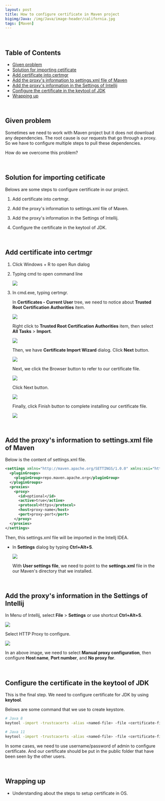 ```yaml
---
layout: post
title: How to configure certificate in Maven project
bigimg/Java: /img/Java/image-header/california.jpg
tags: [Maven]
---
```




<br>

## Table of Contents
- [Given problem](#given-problem)
- [Solution for importing cetificate](#solution-for-importing-certificate)
- [Add certificate into certmgr](#add-certificate-into-certmgr)
- [Add the proxy's information to settings.xml file of Maven](#add-the-proxy's-information-to-settings.xml-file-of-maven)
- [Add the proxy's information in the Settings of Intellij](#add-the-proxy's-information-in-the-Settings-of-intellij)
- [Configure the certificate in the keytool of JDK](#configure-the-certificate-in-the-keytool-of-jdk)
- [Wrapping up](#wrapping-up)


<br>

## Given problem

Sometimes we need to work with Maven project but it does not download any dependencies. The root cause is our requests that go through a proxy. So we have to configure multiple steps to pull these dependencies.

How do we overcome this problem?

<br>


## Solution for importing cetificate

Belows are some steps to configure certificate in our project.
1. Add certificate into certmgr.

2. Add the proxy's information to settings.xml file of Maven.

3. Add the proxy's information in the Settings of Intellij.

4. Configure the certificate in the keytool of JDK.

<br>


## Add certificate into certmgr

1. Click Windows + R to open Run dialog

2. Typing cmd to open command line

    ![](../img/Java/maven/config-proxy/cmd-run-dialog.jpg)

3. In cmd.exe, typing certmgr.

    In **Certificates - Current User** tree, we need to notice about **Trusted Root Certification Authorities** item.

    ![](../img/Java/maven/config-proxy/open-certmgr-dialog.jpg)

    Right click to **Trusted Root Certification Authorities** item, then select **All Tasks** > **Import**.

    ![](../img/Java/maven/config-proxy/select-import-command.jpg)

    Then, we have **Certificate Import Wizard** dialog. Click **Next** button.

    ![](../img/Java/maven/config-proxy/certificate-import-wizard-1.jpg)

    Next, we click the Browser button to refer to our certificate file.

    ![](../img/Java/maven/config-proxy/certificate-import-wizard-2.jpg)

    Click Next button.

    ![](../img/Java/maven/config-proxy/certificate-import-wizard-3.jpg)

    Finally, click Finish button to complete installing our certificate file.
    
    ![](../img/Java/maven/config-proxy/certificate-import-wizard-4.jpg)


<br>

## Add the proxy's information to settings.xml file of Maven

Below is the content of settings.xml file.

```xml
<settings xmlns="http://maven.apache.org/SETTINGS/1.0.0" xmlns:xsi="http://www.w3.org/2001/XMLSchema-instance" xsi:schemaLocation="http://maven.apache.org/SETTINGS/1.0.0 https://maven.apache.org/xsd/settings-1.0.0.xsd">
  <pluginGroups>
    <pluginGroup>repo.maven.apache.org</pluginGroup>
  </pluginGroups>
  <proxies>
    <proxy>
      <id>optional</id>
      <active>true</active>
      <protocol>https</protocol>
      <host>proxy-name</host>
      <port>proxy-port</port>
    </proxy>
  </proxies>
</settings>
```

Then, this settings.xml file will be imported in the Intellj IDEA.

- In **Settings** dialog by typing **Ctrl+Alt+S**.

    ![](../img/Java/maven/config-proxy/settings-xml-maven-intellij.jpg)

    With **User settings file**, we need to point to the **settings.xml** file in the our Maven's directory that we installed.

<br>

## Add the proxy's information in the Settings of Intellij

In Menu of Intellij, select **File** > **Settings** or use shortcut **Ctrl+Alt+S**.

![](../img/Java/maven/config-proxy/config-intellij-1.jpg)

Select HTTP Proxy to configure.

![](../img/Java/maven/config-proxy/config-intellij-2.jpg)

In an above image, we need to select **Manual proxy configuration**, then configure **Host name**, **Port number**, and **No proxy for**.

<br>

## Configure the certificate in the keytool of JDK

This is the final step. We need to configure certificate for JDK by using **keytool**.

Belows are some command that we use to create keystore.

```bash
# Java 8
keytool -import -trustcacerts -alias <named-file> -file <certificate-file-path> -keystore "$JAVA_HOME/jre/lib/security/cacerts"

# Java 11
keytool -import -trustcacerts -alias <named-file> -file <certificate-file-path> -keystore "$JAVA_HOME/lib/security/cacerts"
```

In some cases, we need to use username/password of admin to configure certificate. And our certificate should be put in the public folder that have been seen by the other users.

<br>

## Wrapping up

- Understanding about the steps to setup certificate in OS.
